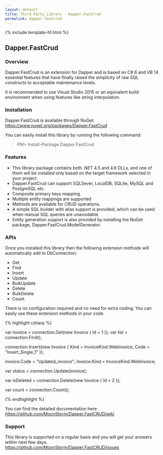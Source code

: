 ```yaml
---
layout: default
title: Third Party Library - Dapper.FastCrud
permalink: dapper-fastcrud
---
```


{% include template-h1.html %}

## Dapper.FastCrud

### Overview

Dapper.FastCrud is an extension for Dapper and is based on C# 6 and VB 14 essential features that have finally raised the simplicity of raw SQL constructs to acceptable maintenance levels. 

It is recommended to use Visual Studio 2015 or an equivalent build environment when using features like string interpolation.

### Installation

Dapper.FastCrud is available through NuGet: <a href="https://www.nuget.org/packages/Dapper.FastCrud" target="_blank">https://www.nuget.org/packages/Dapper.FastCrud</a>

You can easily install this library by running the following command:

> PM> Install-Package Dapper.FastCrud

### Features

- This library package contains both .NET 4.5 and 4.6 DLLs, and one of them will be installed only based on the target framework selected in your project.
- Dapper.FastCrud can support SQLSever, LocalDB, SQLite, MySQL and PostgreSQL etc.
- Composite primary keys mapping. 
- Multiple entity mappings are supported
- Methods are available for CRUD operations.
- A simple SQL builder with alias support is provided, which can be used when manual SQL queries are unavoidable.
- Entity generation support is also provided by installing the NuGet package, Dapper.FastCrud.ModelGenerator.

### APIs

Once you installed this library then the following extension methods will automatically add to DbConnection:

- Get
- Find
- Insert
- Update
- BulkUpdate
- Delete
- BulkDelete
- Count

There is no configuration required and no need for extra coding. You can easily use these extension methods in your code.

{% highlight csharp %}

var invoice = connection.Get(new Invoice { Id = 1 });
var list = connection.Find<Invoice>();

connection.Insert<Invoice>(new Invoice { Kind = InvoiceKind.WebInvoice, Code = "Insert_Single_1" });

invoice.Code = "Updated_invoice";
invoice.Kind = InvoiceKind.WebInvoice;

var status = connection.Update<Invoice>(invoice);

var isDeleted = connection.Delete<Invoice>(new Invoice { Id = 2 });

var count = connection.Count<Invoice>();

{% endhighlight %}

You can find the detailed documentation here: <a href="https://github.com/MoonStorm/Dapper.FastCRUD/wiki" target="_blank">https://github.com/MoonStorm/Dapper.FastCRUD/wiki</a>

### Support

This library is supported on a regular basis and you will get your answers within next few days. <a href="https://github.com/MoonStorm/Dapper.FastCRUD/issues">https://github.com/MoonStorm/Dapper.FastCRUD/issues</a>
